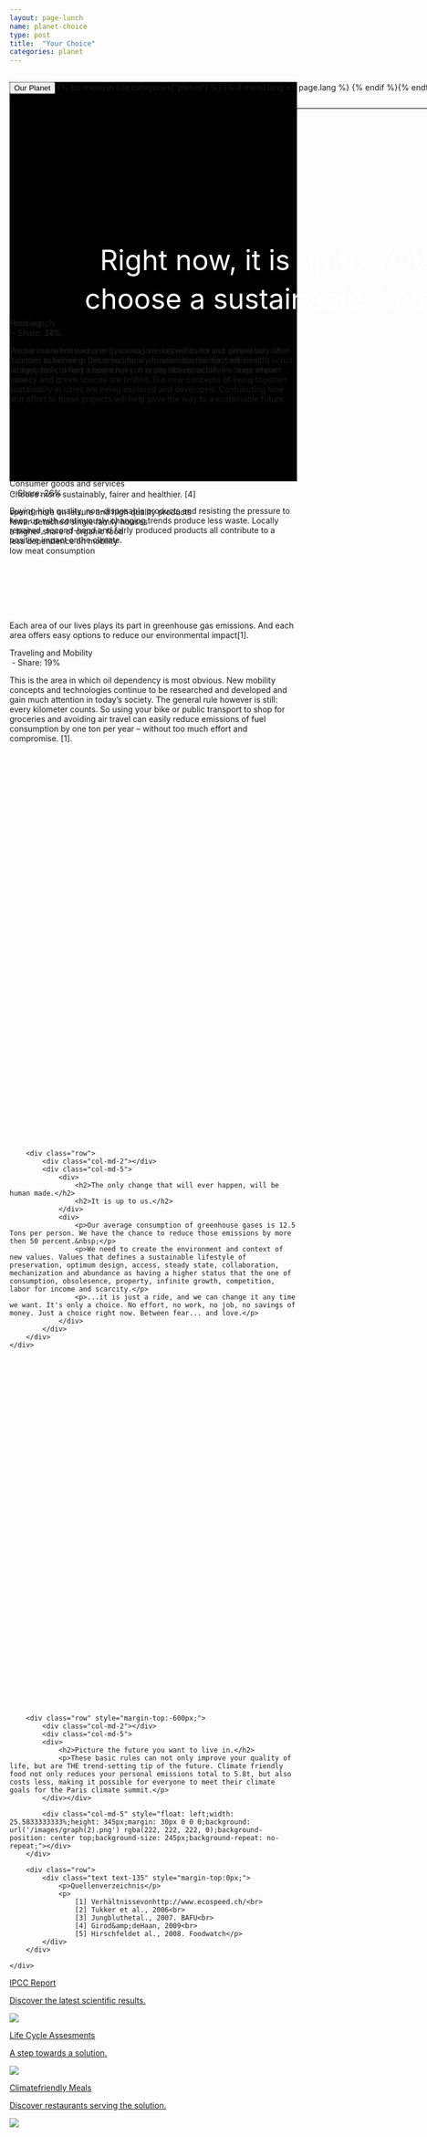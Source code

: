 ```yaml
---
layout: page-lunch
name: planet-choice
type: post
title:  "Your Choice"
categories: planet
---
```



<div style="background-color: #000;">
	<div class="container-hero container-hero-1 clearfix" style="background-image: url('/images/Unknown.jpeg'); background-repeat: no-repeat; background-size: 1500px 837px; background-position: 50% 0%;background-color: #000;height: 700px;">
		<div class="container-hero-content container-hero-content-1 clearfix">
			<div class="container-4 clearfix" style="margin-bottom:-40px;margin-top:30px;width: 960px;height: 46px;border-bottom: 1px solid rgb(0, 0, 0);">
				<button class="text text-5" style="text-align:left;color:#000" onClick="window.location='/planet';" >Our Planet</button>
				{% for menu in site.categories["planet"] %}
				{% if menu.lang == page.lang %}
				<button class="_button" style="float:right;margin-left:20px;margin-top:8px;font-size:0.95em" onClick="window.location='{{menu.url}}';">{{menu.title}}</button>
				{% endif %}{% endfor %}
			</div>
			<div style="line-height: 1.38;clear: both;width: 796px;margin: 250px 0 0 82px;border-radius: 3px;background-color: rgba(255, 255, 255, 0);font-size: 3.5em;text-align: center;float: left; color: #fff">Right now, it is up to YOU to choose a sustainable lifestyle.</div>
		</div>
	</div>
</div>


<div class="hero clearfix">
	<div class="element element-1"></div>
	<div class="container-3 clearfix">
		<p class="text text-3">Choose more sustainably, fairer and healthier. [4]</p>
		<p class="text text-4">spend more on leisure and high quality products<br>fewer detached single family houses<br>a higher share of organic food <br>less dependence on mobility<br>low meat consumption</p>
	</div>
</div>


<div class="content-characters clearfix" style="margin-top: 114px;">
	<div class=" container-5 clearfix">
		<p class="text text-6">Each area of our lives plays its part in greenhouse gas emissions. And each area offers easy options to reduce our environmental impact[1].</p>
		<div class="element element-2"></div>
	</div>
	<div class=" container-8 clearfix">
		<div class=" container-9 clearfix">
			<p class="text text-9">Traveling and Mobility <br>&nbsp;- Share: 19%</p>
			<p class="text text-10">This is the area in which oil dependency is most obvious. New mobility concepts and technologies continue to be researched and  developed and gain much attention in today’s society. The general rule however is still: every kilometer counts. So using your bike or public transport to shop for groceries and avoiding air travel can easily reduce emissions of fuel consumption by one ton per year – without too much effort and compromise. [1].</p>
		</div>
		<div class="element element-3" style="margin-top:-478px"></div>
	</div>
	<div class=" container-12 clearfix">
		<div class=" container-16 clearfix">
			<p class="text text-12">Consumer goods and services <br>&nbsp;- Share: 26%</p>
			<p class="text text-20">Buying high quality, non-disposable products and resisting the pressure to keep up with continuously changing trends produce less waste. Locally repaired, second-hand and fairly produced products all contribute to a positive impact onthe climate.</p>
		</div>
		<div class="element element-7" style="margin-top:-424px;"></div>
	</div>
	<div class=" container-21 clearfix">
		<div class=" container-23 clearfix">
			<p class="text text-33">Food supply <br>&nbsp;- Share: 31%</p>
			<p class="text text-40">We can save emissions in this area in a cost-efficient and simple way. We can turn activities in this area into a win-win situation for your health, budget and culinary experiences. It is possible to achieve a huge impact here.</p>
		</div>
		<div class="element element-12" style="margin-top:-333px;"></div>
	</div>
	<div class=" container-31 clearfix">
		<div class=" container-33 clearfix">
			<p class="text text-58">Housing <br>&nbsp;- Share: 24%</p>
			<p class="text text-65">Proper insulation and energy saving are keywords for our generation when it comes to housing. Detached family houses are the least efficient. It is not an easy task to find a home hat you really like especially in cities where privacy and green spaces are limited. But new concepts of living together sustainably in cities are being explored and developed. Contributing time and effort to these projects will help pave the way to a sustainable future.</p>
		</div>
		<div class="element element-17" style="margin-top:-473px;"></div>
	</div>
</div>


<div class="container">
	<div class="row" style="margin-top:1400px;">

		<div class="row">
			<div class="col-md-2"></div>
			<div class="col-md-5">
				<div>
					<h2>The only change that will ever happen, will be human made.</h2>
					<h2>It is up to us.</h2>
				</div>
				<div>
					<p>Our average consumption of greenhouse gases is 12.5 Tons per person. We have the chance to reduce those emissions by more then 50 percent.&nbsp;</p>
					<p>We need to create the environment and context of new values. Values that defines a sustainable lifestyle of preservation, optimum design, access, steady state, collaboration, mechanization and abundance as having a higher status that the one of consumption, obsolesence, property, infinite growth, competition, labor for income and scarcity.</p>
					<p>...it is just a ride, and we can change it any time we want. It's only a choice. No effort, no work, no job, no savings of money. Just a choice right now. Between fear... and love.</p>
				</div>
			</div>
		</div>
	</div>
</div>


<div class="element-25" style="margin-top:100px;"></div>

<div class="container">
	<div class="row" style="margin-top:640px;">

		<div class="row" style="margin-top:-600px;">
			<div class="col-md-2"></div>
			<div class="col-md-5">
			<div>
				<h2>Picture the future you want to live in.</h2>
				<p>These basic rules can not only improve your quality of life, but are THE trend-setting tip of the future. Climate friendly food not only reduces your personal emissions total to 5.8t, but also costs less, making it possible for everyone to meet their climate goals for the Paris climate summit.</p>
			</div></div>

			<div class="col-md-5" style="float: left;width: 25.5833333333%;height: 345px;margin: 30px 0 0 0;background: url('/images/graph(2).png') rgba(222, 222, 222, 0);background-position: center top;background-size: 245px;background-repeat: no-repeat;"></div>
		</div>

		<div class="row">
			<div class="text text-135" style="margin-top:0px;">
				<p>Quellenverzeichnis</p>
				<p>
					[1] Verhältnissevonhttp://www.ecospeed.ch/<br>
					[2] Tukker et al., 2006<br>
					[3] Jungbluthetal., 2007. BAFU<br>
					[4] Girod&amp;deHaan, 2009<br>
					[5] Hirschfeldet al., 2008. Foodwatch</p>
			</div>
		</div>

	</div>
</div>


<div class="follow-up-footer clearfix">
	<a href="http://www.ipcc.ch" class="bottom-element">
	<div class="element-about-eaternity element-about-eaternity-5 clearfix">
		<p class="text text-157">IPCC Report</p>
		<p class="text text-164">Discover the latest scientific results.</p>
		<img class="image" src="/images/globe-circle-89x86.png" data-rimage data-src="/images/globe-circle-89x86.png" data-srcat2x="/images/globe-circle-89x86@2x.png">
	</div>
	</a>
	<a href="/planet/lca" class="bottom-element">
	<div class="element-co2footprint element-co2footprint-5 clearfix">
		<p class="text text-149">Life Cycle Assesments</p>
		<p class="text text-158">A step towards a solution.</p>
		<img class="image" src="/images/globe-sun-109x93.png" data-rimage data-src="/images/globe-sun-109x93.png" data-srcat2x="/images/globe-sun-109x93@2x.png">
	</div>
	</a>
	<a href="/references" class="bottom-element">
	<div class="element-allergens element-allergens-5 clearfix">
		<p class="text text-181">Climatefriendly Meals</p>
		<p class="text text-194">Discover restaurants serving the solution.</p>
		<img class="image" src="/images/RZ_1_STS_KLIMAFREUNDLICH_4C-copy-2.png" data-rimage data-src="/images/RZ_1_STS_KLIMAFREUNDLICH_4C-copy-2.png" data-srcat2x="/images/RZ_1_STS_KLIMAFREUNDLICH_4C-copy-2.png">
	</div>
	</a>
</div>



<!-- <div class="follow-up-footer follow-up-footer-10 clearfix">
	<div class="element-about-eaternity element-about-eaternity-6 clearfix">
		<p class="text text-155">IPCC Report</p>
		<p class="text text-162">Discover the latest scientific results.</p>
	</div>
	<div class="element-co2footprint element-co2footprint-6 clearfix">
		<p class="text text-178">Life Cycle Assesments</p>
		<p class="text text-191">A step towards a solution.</p>
	</div>
	<div class="element-allergens element-allergens-6 clearfix">
		<p class="text text-209">Your Personal Choice</p>
		<p class="text text-219">Ways to live sustainable.</p>
	</div>
</div> -->
